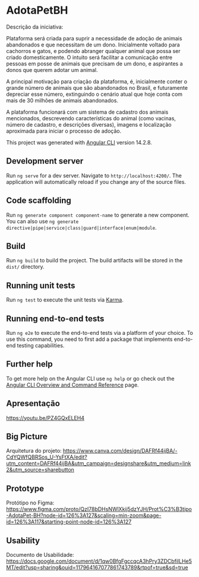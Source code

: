 # AdotaPetBH

Descrição da iniciativa:

Plataforma será criada para suprir a necessidade de adoção de animais abandonados e que necessitam de um dono. Inicialmente voltado para cachorros e gatos, e podendo abranger qualquer animal que possa ser criado domesticamente. O intuito será facilitar a comunicação entre pessoas em posse de animais que precisam de um dono, e aspirantes a donos que querem adotar um animal. 

A principal motivação para criação da plataforma, é, inicialmente conter o grande número de animais que são abandonados no Brasil, e futuramente depreciar esse número, extinguindo o cenário atual que hoje conta com mais de 30 milhões de animais abandonados.

A plataforma funcionará com um sistema de cadastro dos animais mencionados, descrevendo características do animal (como vacinas, número de cadastro, e descrições diversas), imagens e localização aproximada para iniciar o processo de adoção.


This project was generated with [Angular CLI](https://github.com/angular/angular-cli) version 14.2.8.

## Development server

Run `ng serve` for a dev server. Navigate to `http://localhost:4200/`. The application will automatically reload if you change any of the source files.

## Code scaffolding

Run `ng generate component component-name` to generate a new component. You can also use `ng generate directive|pipe|service|class|guard|interface|enum|module`.

## Build

Run `ng build` to build the project. The build artifacts will be stored in the `dist/` directory.

## Running unit tests

Run `ng test` to execute the unit tests via [Karma](https://karma-runner.github.io).

## Running end-to-end tests

Run `ng e2e` to execute the end-to-end tests via a platform of your choice. To use this command, you need to first add a package that implements end-to-end testing capabilities.

## Further help

To get more help on the Angular CLI use `ng help` or go check out the [Angular CLI Overview and Command Reference](https://angular.io/cli) page.

## Apresentação

https://youtu.be/PZ4GQxELEH4

## Big Picture
Arquitetura do projeto: https://www.canva.com/design/DAFRf44ijBA/-CdYQWfQBRSos_U-YsFtXA/edit?utm_content=DAFRf44ijBA&utm_campaign=designshare&utm_medium=link2&utm_source=sharebutton

## Prototype

Protótipo no Figma: https://www.figma.com/proto/QzI78bDHsNWlXkij5dzYJH/Prot%C3%B3tipo-AdotaPet-BH?node-id=126%3A127&scaling=min-zoom&page-id=126%3A117&starting-point-node-id=126%3A127

## Usability

Documento de Usabilidade: https://docs.google.com/document/d/1qw0BfgFgccqcA3hPry3ZDCbfilLHe5MT/edit?usp=sharing&ouid=117964167077861743789&rtpof=true&sd=true
